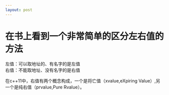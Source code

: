 ```yaml
---
layout: post
---
```


在书上看到一个非常简单的区分左右值的方法
========

<pre>
左值：可以取地址的、有名字的是左值
右值：不能取地址、没有名字的是右值
</pre>

在c++11中，右值有两个概念构成，一个是将亡值（xvalue,eXpiring Value）,另一个是纯右值（prvalue,Pure Rvalue）。
